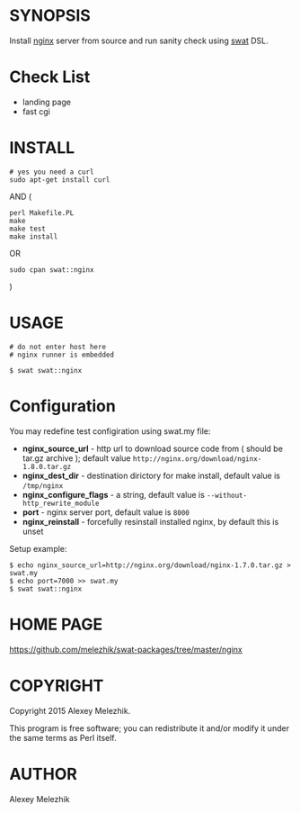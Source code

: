 # SYNOPSIS

Install [nginx](http://nginx.org/) server from source and run sanity check using [swat](https://github.com/melezhik/swat) DSL.

# Check List

- landing page
- fast cgi

# INSTALL

    # yes you need a curl
    sudo apt-get install curl

AND (

    perl Makefile.PL
    make
    make test
    make install

OR

    sudo cpan swat::nginx

)

# USAGE

    # do not enter host here
    # nginx runner is embedded

    $ swat swat::nginx 

# Configuration

You may redefine test configiration using swat.my file:

- **nginx\_source\_url** - http url to download source code from ( should be tar.gz archive ); default value `http://nginx.org/download/nginx-1.8.0.tar.gz`
- **nginx\_dest\_dir** - destination dirictory for make install, default value is `/tmp/nginx`
- **nginx\_configure\_flags** - a string, default value is `--without-http_rewrite_module`
- **port** - nginx server port, default value is `8000`
- **nginx\_reinstall** - forcefully resinstall installed nginx, by default this is unset

Setup example:

    $ echo nginx_source_url=http://nginx.org/download/nginx-1.7.0.tar.gz > swat.my
    $ echo port=7000 >> swat.my
    $ swat swat::nginx

# HOME PAGE

https://github.com/melezhik/swat-packages/tree/master/nginx

# COPYRIGHT

Copyright 2015 Alexey Melezhik.

This program is free software; you can redistribute it and/or modify it under the same terms as Perl itself.

# AUTHOR

Alexey Melezhik
